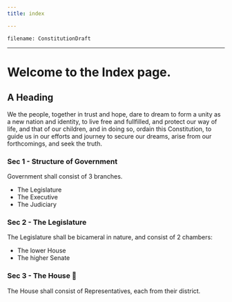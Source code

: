 ```yaml
---
title: index

---
```


`filename: ConstitutionDraft`

___
# Welcome to the Index page.
## A Heading
We the people, together in trust and hope, dare to dream to form a unity as a new nation and identity, to live free and fullfilled, and protect our way of life, and that of our children, and in doing so, ordain this Constitution, to guide us in our efforts and journey to secure our dreams, arise from our forthcomings, and seek the truth.

### Sec 1 - Structure of Government
Government shall consist of 3 branches.
- The Legislature
- The Executive
- The Judiciary

### Sec 2 - The Legislature
The Legislature shall be bicameral in nature, and consist of 2 chambers:
- The lower House
- The higher Senate

### Sec 3 - The House 🏡
The House shall consist of Representatives, each from their district.

